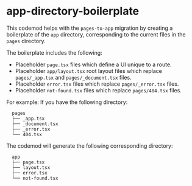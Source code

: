 # app-directory-boilerplate

This codemod helps with the `pages-to-app` migration by creating a boilerplate of the `app` directory, corresponding to the current files in the `pages` directory.

The boilerplate includes the following:

-   Placeholder `page.tsx` files which define a UI unique to a route.
-   Placeholder `app/layout.tsx` root layout files which replace `pages/_app.tsx` and `pages/_document.tsx` files.
-   Placeholder `error.tsx` files which replace `pages/_error.tsx` files.
-   Placeholder `not-found.tsx` files which replace `pages/404.tsx` files.

For example:
If you have the following directory:

      pages
      ├── _app.tsx
      ├── _document.tsx
      ├── _error.tsx
      └── 404.tsx

The codemod will generate the following corresponding directory:

      app
      ├── page.tsx
      ├── layout.tsx
      ├── error.tsx
      └── not-found.tsx
